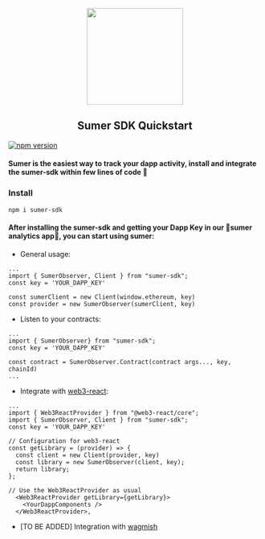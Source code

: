 <p align="center">
  <a href="http://getsumer.com">
    <img src="https://uploads-ssl.webflow.com/633ab0cd3a69e79d248f3b25/633abf29186753321feb30c4_sumer-logo-v1.svg" loading="lazy" width="192px" height="192px"/>
  </a>
</p>

<h2 align="center">
  Sumer SDK Quickstart
</h2>

[![npm version](https://badge.fury.io/js/sumer-sdk.svg)](https://badge.fury.io/js/sumer-sdk)

#### Sumer is the easiest way to track your dapp activity, install and integrate the sumer-sdk within few lines of code  :rocket:

### Install
```
npm i sumer-sdk
```

#### After installing the sumer-sdk and getting your Dapp Key in our :parrot:sumer analytics app:parrot:, you can start using sumer:

* General usage:<br>
```JS
...
import { SumerObserver, Client } from "sumer-sdk";
const key = 'YOUR_DAPP_KEY'

const sumerClient = new Client(window.ethereum, key)
const provider = new SumerObserver(sumerClient, key)

```

  * Listen to your contracts:
  
```JS
...
import { SumerObserver} from "sumer-sdk";
const key = 'YOUR_DAPP_KEY'

const contract = SumerObserver.Contract(contract args..., key, chainId)
...
```

* Integrate with [web3-react](https://github.com/Uniswap/web3-react):

```JS
...
import { Web3ReactProvider } from "@web3-react/core";
import { SumerObserver, Client } from "sumer-sdk";
const key = 'YOUR_DAPP_KEY'

// Configuration for web3-react
const getLibrary = (provider) => {
  const client = new Client(provider, key)
  const library = new SumerObserver(client, key);
  return library;
};

// Use the Web3ReactProvider as usual
  <Web3ReactProvider getLibrary={getLibrary}>
    <YourDappComponents />
  </Web3ReactProvider>,
```

* [TO BE ADDED] Integration with [wagmish](https://wagmi.sh/)
